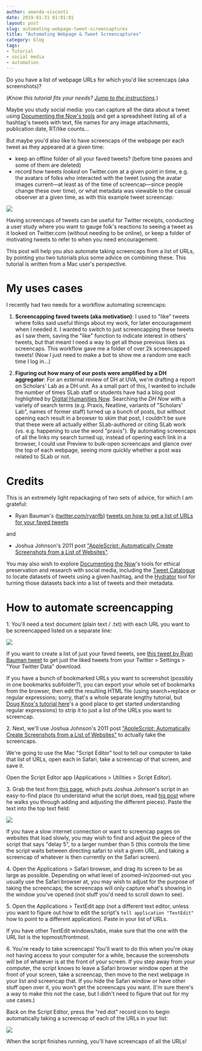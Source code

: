 ```yaml
---
author: amanda-visconti
date: 2019-01-31 01:01:01
layout: post
slug: automating-webpage-tweet-screencaptures
title: "Automating Webpage & Tweet Screencaptures"
category: blog
tags:
- Tutorial
- social media
- automation
---
```


Do you have a list of webpage URLs for which you'd like screencaps (aka screenshots)?

(_Know this tutorial fits your needs? [Jump to the instructions](#how-to-automate-screencapping)._) 

Maybe you study social media: you can capture all the data about a tweet using [Documenting the Now's tools](https://www.docnow.io/) and get a spreadsheet listing all of a hashtag's tweets with text, file names for any image attachments, publication date, RT/like counts...


But maybe you'd also like to have screencaps of the webpage per each tweet as they appeared at a given time: 
- keep an offline folder of all your faved tweets? (before time passes and some of them are deleted)  
- record how tweets _looked_ on Twitter.com at a given point in time, e.g. the avatars of folks who interacted with the tweet (using the avatar images current—at least as of the time of screencap—since people change these over time), or what metadata was viewable to the casual observer at a given time, as with this example tweet screencap:

![](https://scholarslab.org/assets/post-media/2019-01-31-tweetscreenshot1.png)

Having screencaps of tweets can be useful for Twitter receipts, conducting a user study where you want to gauge folk's reactions to seeing a tweet as it looked on Twitter.com (without needing to be online), or keep a folder of motivating tweets to refer to when you need encouragement.

This post will help you also automate taking screencaps from a list of URLs, by pointing you two tutorials plus some advice on combining these. This tutorial is written from a Mac user's perspective.

# My uses cases
I recently had two needs for a workflow automating screencaps:  
1. **Screencapping faved tweets (aka motivation)**: I used to "like" tweets where folks said useful things about my work, for later encouragement when I needed it. I wanted to switch to just screencapping these tweets as I saw them, saving the "like" function to indicate interest in others' tweets, but that meant I need a way to get all those previous likes as screencaps. This workflow gave me a folder of over 2k screencapped tweets! (Now I just need to make a bot to show me a random one each time I log in...)

2. **Figuring out how many of our posts were amplified by a DH aggregator**: For an external review of DH at UVA, we're drafting a report on Scholars' Lab as a DH unit. As a small part of this, I wanted to include the number of times SLab staff or students have had a blog post highlighted by [Digital Humanities Now](http://digitalhumanitiesnow.org/). Searching the _DH Now_ with a variety of search terms (e.g. Praxis, Neatline, variants of "Scholars' Lab", names of former staff) turned up a bunch of posts, but without opening each result in a browser to skim that post, I couldn't be sure that these were all actually either SLab-authored or citing SLab work (vs. e.g. happening to use the word "praxis"). By automating screencaps of all the links my search turned up, instead of opening each link in a browser, I could use Preview to bulk-open screencaps and glance over the top of each webpage, seeing more quickly whether a post was related to SLab or not.

# Credits
This is an extremely light repackaging of two sets of advice, for which I am grateful:

* Ryan Bauman's ([twitter.com/ryanfb](https://twitter.com/ryanfb)) [tweets on how to get a list of URLs for your faved tweets](https://twitter.com/ryanfb/status/1014302804796731393)

and

* Joshua Johnson's 2011 post ["AppleScript: Automatically Create Screenshots from a List of Websites"](https://mac.appstorm.net/general/applescript-automatically-create-screenshots-from-a-list-of-websites/).

You may also wish to explore [Documenting the Now](https://www.docnow.io/)'s tools for ethical preservation and research with social media, including the [Tweet Catalogue](https://www.docnow.io/catalog/) to locate datasets of tweets using a given hashtag, and the [Hydrator](https://github.com/DocNow/hydrator) tool for turning those datasets back into a list of tweets and their metadata.

# How to automate screencapping

<span>1.</span> You'll need a text document (plain text / .txt) with each URL you want to be screencapped listed on a separate line:

![](https://scholarslab.org/assets/post-media/2019-01-31-tweet-screenhot-2.png)

If you want to create a list of just your faved tweets, see [this tweet by Ryan Bauman tweet](https://twitter.com/ryanfb/status/1014302804796731393) to get just the liked tweets from your Twitter > Settings > "Your Twitter Data" download.

If you have a bunch of bookmarked URLs you want to screenshot (possibly in one bookmarks subfolder?), you can export your whole set of bookmarks from the browser, then edit the resulting HTML file (using search+replace or regular expressions; sorry, that's a whole separate lengthy tutorial, but [Doug Knox's tutorial here](https://programminghistorian.org/en/lessons/understanding-regular-expressions)'s a good place to get started understanding regular expressions) to strip it to just a list of the URLs you want to screencap.

<span>2.</span> Next, we'll use Joshua Johnson's 2011 post ["AppleScript: Automatically Create Screenshots from a List of Websites"](https://mac.appstorm.net/general/applescript-automatically-create-screenshots-from-a-list-of-websites/) to actually take the screencaps.

We're going to use the Mac "Script Editor" tool to tell our computer to take that list of URLs, open each in Safari, take a screencap of that screen, and save it.

Open the Script Editor app (Applications > Utilities > Script Editor).

<span>3.</span> Grab the text from [this page](https://gist.github.com/amandavisconti/ffc05d293b9fed70a7378421f7c818f0), which puts Joshua Johnson's script in an easy-to-find place (to understand what the script does, read [his post](https://mac.appstorm.net/general/applescript-automatically-create-screenshots-from-a-list-of-websites/) where he walks you through adding and adjusting the different pieces). Paste the text into the top text field:

![](https://scholarslab.org/assets/post-media/2019-01-31-tweet-screenshot-3.png)

If you have a slow internet connection or want to screencap pages on websites that load slowly, you may wish to find and adjust the piece of the script that says "delay 5", to a larger number than 5 (this controls the time the script waits between directing safari to visit a given URL, and taking a screencap of whatever is then currently on the Safari screen).

<span>4.</span> Open the Applications > Safari browser, and drag its screen to be as large as possible. Depending on what level of zoomed-in/zoomed-out you usually use the Safari browser at, you may wish to adjust for the purpose of taking the screencaps; the screencaps will only capture what's showing in the window you've opened (not stuff you'd need to scroll down to see).

<span>5.</span> Open the Applications > TextEdit app (not a different text editor, unless you want to figure out how to edit the script's `tell application "TextEdit"` how to point to a different application). Paste in your list of URLs.

If you have other TextEdit windows/tabs, make sure that the one with the URL list is the topmost/frontmost.

<span>6.</span> You're ready to take screencaps! You'll want to do this when you're okay not having access to your computer for a while, because the screenshots will be of whatever is at the front of your screen. If you step away from your computer, the script knows to leave a Safari browser window open at the front of your screen, take a screencap, then move to the next webpage in your list and screencap that. If you hide the Safari window or have other stuff open over it, you won't get the screencaps you want. (I'm sure there's a way to make this not the case, but I didn't need to figure that out for my use cases.)

Back on the Script Editor, press the "red dot" record icon to begin automatically taking a screencap of each of the URLs in your list:

![](https://scholarslab.org/assets/post-media/2019-01-31-tweet-screenshot-3.png)

When the script finishes running, you'll have screencaps of all the URLs!
